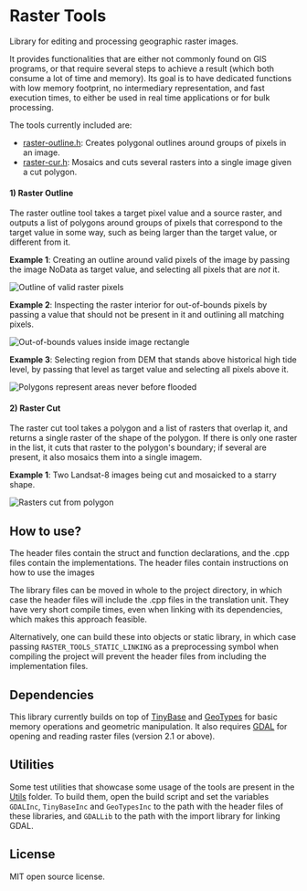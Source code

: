 # Raster Tools

Library for editing and processing geographic raster images.

It provides functionalities that are either not commonly found on GIS programs, or that require several steps to achieve a result (which both consume a lot of time and memory). Its goal is to have dedicated functions with low memory footprint, no intermediary representation, and fast execution times, to either be used in real time applications or for bulk processing.

The tools currently included are:

* [raster-outline.h](src/raster-outline.h): Creates polygonal outlines around groups of pixels in an image.
* [raster-cur.h](src/raster-cut.h): Mosaics and cuts several rasters into a single image given a cut polygon.

#### 1) Raster Outline
The raster outline tool takes a target pixel value and a source raster, and outputs a list of polygons around groups of pixels that correspond to the target value in some way, such as being larger than the target value, or different from it.

**Example 1**: Creating an outline around valid pixels of the image by passing the image NoData as target value, and selecting all pixels that are *not* it.

![Outline of valid raster pixels](https://github.com/robertofig/RasterTools/blob/master/docs/outline-1.png?raw=true)

**Example 2**: Inspecting the raster interior for out-of-bounds pixels by passing a value that should not be present in it and outlining all matching pixels.

![Out-of-bounds values inside image rectangle](https://github.com/robertofig/RasterTools/blob/master/docs/outline-2.PNG?raw=true)

**Example 3**: Selecting region from DEM that stands above historical high tide level, by passing that level as target value and selecting all pixels above it.

![Polygons represent areas never before flooded](https://github.com/robertofig/RasterTools/blob/master/docs/outline-3.PNG?raw=true)

#### 2) Raster Cut

The raster cut tool takes a polygon and a list of rasters that overlap it, and returns a single raster of the shape of the polygon. If there is only one raster in the list, it cuts that raster to the polygon's boundary; if several are present, it also mosaics them into a single imagem.

**Example 1**: Two Landsat-8 images being cut and mosaicked to a starry shape.

![Rasters cut from polygon](https://github.com/robertofig/RasterTools/blob/master/docs/cut-1.png?raw=true)

## How to use?

The header files contain the struct and function declarations, and the .cpp files contain the implementations. The header files contain instructions on how to use the images

The library files can be moved in whole to the project directory, in which case the header files will include the .cpp files in the translation unit. They have very short compile times, even when linking with its dependencies, which makes this approach feasible.

Alternatively, one can build these into objects or static library, in which case passing `RASTER_TOOLS_STATIC_LINKING` as a preprocessing symbol when compiling the project will prevent the header files from including the implementation files.

## Dependencies

This library currently builds on top of [TinyBase](https://github.com/robertofig/TinyBase) and [GeoTypes](https://github.com/robertofig/GeoTypes) for basic memory operations and geometric manipulation. It also requires [GDAL](https://github.com/OSGeo/gdal) for opening and reading raster files (version 2.1 or above).

## Utilities

Some test utilities that showcase some usage of the tools are present in the [Utils](https://github.com/robertofig/RasterTools/utils) folder. To build them, open the build script and set the variables `GDALInc`, `TinyBaseInc` and `GeoTypesInc` to the path with the header files of these libraries, and `GDALLib` to the path with the import library for linking GDAL.

## License

MIT open source license.